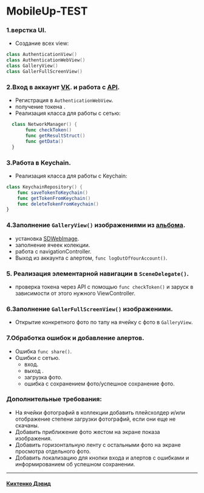 # **MobileUp-TEST**

### **1.верстка UI.**
+ Создание всех view:
```Swift
class AuthenticationView()
class AuthenticationWebView()
class GalleryView()
class GallerFullScreenView()
```

### **2.Вход в аккаунт [VK](https://vk.com). и работа с [API](https://dev.vk.com/method).**
+ Регистрация в `AuthenticationWebView`.
+ получение токена .
+ Реализация класса для работы с сетью: 
 ```Swift 
   class NetworkManager() {
        func checkToken()
        func getResultStruct()
        func getData()
   }
```
### **3.Работа в Keychain.**
+ Реализация класса для работы с Keychain: 
```Swift 
class KeychainRepository() {
    func saveTokenToKeychain()
    func getTokenFromKeychain()
    func deleteTokenFromKeychain()
}
``` 
  
### **4.Заполнение `GalleryView()` изображениями из [альбома]( https://vk.com/album-128666765_266310117.).**
+ установка [SDWebImage](https://github.com/SDWebImage/SDWebImage).
+ заполнение ячеек колекции.
+ работа с navigationController.
+ Выход из аккаунта с алертом, `func logOutOfYourAccount()`.
  
### **5. Реализация элементарной навигации в `SceneDelegate()`.**
+  проверка токена через API с помощью `func checkToken()` и заруск в зависимости от этого нужного ViewController.

### **6.Заполнение `GallerFullScreenView()` изображеними.**
+ Открытие конкретного фото по тапу на ячейку с фото в `GalleryView`.
  


### **7.Обработка ошибок и добавление алертов.**
+ Ошибка `func share()`.
+ Ошибки с сетью.
    + вход.
    + выход .
    + загрузка фото.
  + ошибка с сохранением фото/успешное сохранение фото.

### **Дополнительные требования:**
+  На ячейки фотографий в коллекции добавить плейсхолдер и/или отображение степени загрузки фотографий, если они еще не скачаны.
+ Добавить приближение фото жестом на экране показа изображения.
+ Добавить горизонтальную ленту с остальными фото на экране просмотра отдельного фото.
+  Добавить локализацию для кнопки входа и алертов с ошибками и информированием об
успешном сохранении.
______
#### [Кихтенко Дэвид](https://t.me/speshyNaSky) 
